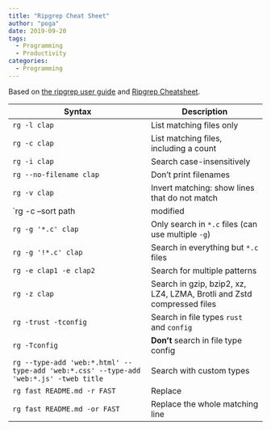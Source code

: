 ```yaml
---
title: "Ripgrep Cheat Sheet"
author: "poga"
date: 2019-09-20
tags:
  - Programming
  - Productivity
categories:
  - Programming
---
```


<!--more-->

Based on [the ripgrep user guide](https://github.com/BurntSushi/ripgrep/blob/master/GUIDE.md) and [Ripgrep Cheatsheet](https://www.philipdaniels.com/blog/2019/ripgrep-cheatsheet/).

Syntax    | Description
--------|------
`rg -l clap`     | List matching files only
`rg -c clap`   | List matching files, including a count
`rg -i clap` | Search case-insensitively
`rg --no-filename clap` | Don’t print filenames
`rg -v clap` | Invert matching: show lines that do not match
`rg -c –sort path|modified|accessed|created clap` | Sort the results (`-sortr` to reverse)
`rg -g '*.c' clap` | Only search in `*.c` files (can use multiple `-g`)
`rg -g '!*.c' clap` | Search in everything but `*.c` files
`rg -e clap1 -e clap2` | Search for multiple patterns
`rg -z clap` | Search in gzip, bzip2, xz, LZ4, LZMA, Brotli and Zstd compressed files
`rg -trust -tconfig` | Search in file types `rust` and `config`
`rg -Tconfig`| **Don’t** search in file type config
`rg --type-add 'web:*.html' --type-add 'web:*.css' --type-add 'web:*.js' -tweb title` | Search with custom types
`rg fast README.md -r FAST` | Replace
`rg fast README.md -or FAST` | Replace the whole matching line
